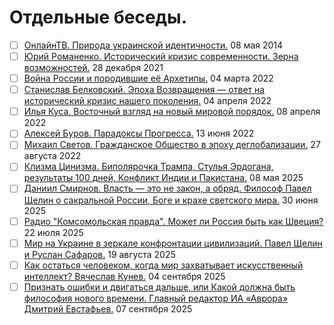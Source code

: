 # Отдельные беседы.

- [ ] [ОнлайнТВ. Природа украинской идентичности.](2014_05_08.md) 08 мая 2014
- [ ] [Юрий Романенко. Исторический кризис современности. Зерна возможностей.](2021_12_28.md) 28 декабря 2021
- [ ] [Война России и породившие её Архетипы.](2022_03_04.md) 04 марта 2022
- [ ] [Станислав Белковский. Эпоха Возвращения — ответ на исторический кризис нашего поколения.](2022_04_04.md) 04 апреля 2022
- [ ] [Илья Куса. Восточный взгляд на новый мировой порядок.](2022_04_08.md) 08 апреля 2022
- [ ] [Алексей Буров. Парадоксы Прогресса.](2022_06_13.md) 13 июня 2022
- [ ] [Михаил Светов. Гражданское Общество в эпоху деглобализации.](2022_08_27.md) 27 августа 2022
- [ ] [Клизма Цинизма. Биполярочка Трампа, Стулья Эрдогана, результаты 100 дней, Конфликт Индии и Пакистана.](2025_05_08.md) 08 мая 2025
- [ ] [Даниил Смирнов. Власть — это не закон, а обряд. Философ Павел Щелин о сакральной России, Боге и крахе светского мира.](2025_06_30.md) 30 июня 2025
- [ ] [Радио "Комсомольская правда". Может ли Россия быть как Швеция?](2025_07_22.md) 22 июля 2025
- [ ] [Мир на Украине в зеркале конфронтации цивилизаций. Павел Щелин и Руслан Сафаров.](2025_08_19.md) 19 августа 2025
- [ ] [Как остаться человеком, когда мир захватывает искусственный интеллект? Вячеслав Кунев.](2025_09_04.md) 04 сентября 2025
- [ ] [Признать ошибки и двигаться дальше, или Какой должна быть философия нового времени. Главный редактор ИА «Аврора» Дмитрий Евстафьев.](2025_09_07.md) 07 сентября 2025
